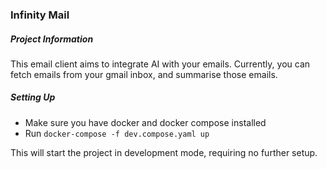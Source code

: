 ### Infinity Mail
##### Project Information
This email client aims to integrate AI with your emails. Currently, you can fetch emails from your gmail inbox, and summarise those emails.

##### Setting Up
- Make sure you have docker and docker compose installed
- Run `docker-compose -f dev.compose.yaml up`

This will start the project in development mode, requiring no further setup.